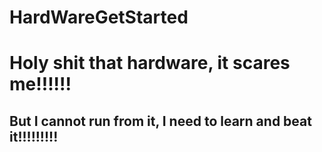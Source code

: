 # HardWareGetStarted

# Holy shit that hardware, it scares me!!!!!!
## But I cannot run from it, I need to learn and beat it!!!!!!!!!
